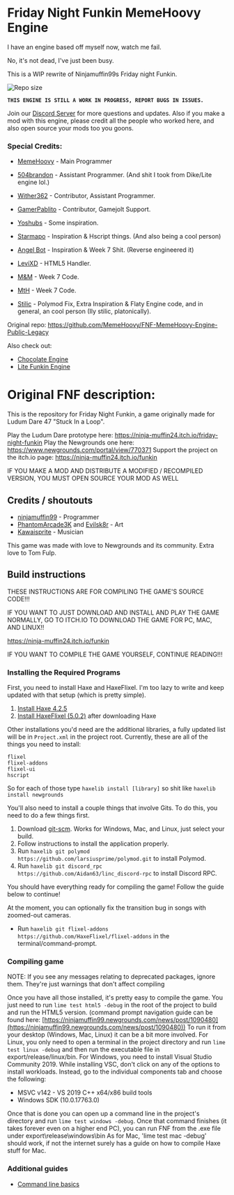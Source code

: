 # Friday Night Funkin MemeHoovy Engine

I have an engine based off myself now, watch me fail.

No, it's not dead, I've just been busy.

This is a WIP rewrite of Ninjamuffin99s Friday night Funkin.

![Repo size](https://img.shields.io/github/repo-size/MemeHoovy/FNF-MemeHoovy-Engine-New)

<b>`THIS ENGINE IS STILL A WORK IN PROGRESS, REPORT BUGS IN ISSUES.`</b>

Join our [Discord Server](https://discord.gg/vS2rY5VaMV) for more questions and updates.
Also if you make a mod with this engine, please credit all the people who worked here, and also open source your mods too you goons.

### Special Credits:
- [MemeHoovy](https://github.com/MemeHoovy) - Main Programmer

- [504brandon](https://github.com/504brandon) - Assistant Programmer. (And shit I took from Dike/Lite engine lol.)

- [Wither362](https://github.com/Wither362) - Contributor, Assistant Programmer.

- [GamerPablito](https://github.com/GamerPablito) - Contributor, Gamejolt Support.

- [Yoshubs](https://github.com/Yoshubs) - Some inspiration.

- [Starmapo](https://github.com/Starmapo) - Inspiration & Hscript things. (And also being a cool person)

- [Angel Bot](https://github.com/AngelDTF) - Inspiration & Week 7 Shit. (Reverse engineered it)

- [LeviXD](https://github.com/LEVIXDDLMAO) - HTML5 Handler.

- [M&M](https://github.com/ActualMandM) - Week 7 Code.

- [MtH](https://github.com/PrincessMtH) - Week 7 Code.

- [Stilic](https://github.com/Stilic) - Polymod Fix, Extra Inspiration & Flaty Engine code, and in general, an cool person (Ily stilic, platonically).

Original repo: https://github.com/MemeHoovy/FNF-MemeHoovy-Engine-Public-Legacy

Also check out:
- [Chocolate Engine](https://github.com/Joalor64GH/Chocolate-Engine)
- [Lite Funkin Engine](https://github.com/504brandon/lite-funkin-engine)

# Original FNF description:
This is the repository for Friday Night Funkin, a game originally made for Ludum Dare 47 "Stuck In a Loop".

Play the Ludum Dare prototype here: https://ninja-muffin24.itch.io/friday-night-funkin
Play the Newgrounds one here: https://www.newgrounds.com/portal/view/770371
Support the project on the itch.io page: https://ninja-muffin24.itch.io/funkin

IF YOU MAKE A MOD AND DISTRIBUTE A MODIFIED / RECOMPILED VERSION, YOU MUST OPEN SOURCE YOUR MOD AS WELL

## Credits / shoutouts

- [ninjamuffin99](https://twitter.com/ninja_muffin99) - Programmer
- [PhantomArcade3K](https://twitter.com/phantomarcade3k) and [Evilsk8r](https://twitter.com/evilsk8r) - Art
- [Kawaisprite](https://twitter.com/kawaisprite) - Musician

This game was made with love to Newgrounds and its community. Extra love to Tom Fulp.

## Build instructions

THESE INSTRUCTIONS ARE FOR COMPILING THE GAME'S SOURCE CODE!!!

IF YOU WANT TO JUST DOWNLOAD AND INSTALL AND PLAY THE GAME NORMALLY, GO TO ITCH.IO TO DOWNLOAD THE GAME FOR PC, MAC, AND LINUX!!

https://ninja-muffin24.itch.io/funkin

IF YOU WANT TO COMPILE THE GAME YOURSELF, CONTINUE READING!!!

### Installing the Required Programs

First, you need to install Haxe and HaxeFlixel. I'm too lazy to write and keep updated with that setup (which is pretty simple). 
1. [Install Haxe 4.2.5](https://haxe.org/download/version/4.2.5/)
2. [Install HaxeFlixel (5.0.2)](https://haxeflixel.com/documentation/install-haxeflixel/) after downloading Haxe

Other installations you'd need are the additional libraries, a fully updated list will be in `Project.xml` in the project root. Currently, these are all of the things you need to install:
```
flixel
flixel-addons
flixel-ui
hscript
```
So for each of those type `haxelib install [library]` so shit like `haxelib install newgrounds`

You'll also need to install a couple things that involve Gits. To do this, you need to do a few things first.
1. Download [git-scm](https://git-scm.com/downloads). Works for Windows, Mac, and Linux, just select your build.
2. Follow instructions to install the application properly.
3. Run `haxelib git polymod https://github.com/larsiusprime/polymod.git` to install Polymod.
4. Run `haxelib git discord_rpc https://github.com/Aidan63/linc_discord-rpc` to install Discord RPC.

You should have everything ready for compiling the game! Follow the guide below to continue!

At the moment, you can optionally fix the transition bug in songs with zoomed-out cameras.
- Run `haxelib git flixel-addons https://github.com/HaxeFlixel/flixel-addons` in the terminal/command-prompt.

### Compiling game
NOTE: If you see any messages relating to deprecated packages, ignore them. They're just warnings that don't affect compiling

Once you have all those installed, it's pretty easy to compile the game. You just need to run `lime test html5 -debug` in the root of the project to build and run the HTML5 version. (command prompt navigation guide can be found here: [https://ninjamuffin99.newgrounds.com/news/post/1090480](https://ninjamuffin99.newgrounds.com/news/post/1090480))
To run it from your desktop (Windows, Mac, Linux) it can be a bit more involved. For Linux, you only need to open a terminal in the project directory and run `lime test linux -debug` and then run the executable file in export/release/linux/bin. For Windows, you need to install Visual Studio Community 2019. While installing VSC, don't click on any of the options to install workloads. Instead, go to the individual components tab and choose the following:
* MSVC v142 - VS 2019 C++ x64/x86 build tools
* Windows SDK (10.0.17763.0)

Once that is done you can open up a command line in the project's directory and run `lime test windows -debug`. Once that command finishes (it takes forever even on a higher end PC), you can run FNF from the .exe file under export\release\windows\bin
As for Mac, 'lime test mac -debug' should work, if not the internet surely has a guide on how to compile Haxe stuff for Mac.

### Additional guides

- [Command line basics](https://ninjamuffin99.newgrounds.com/news/post/1090480)

